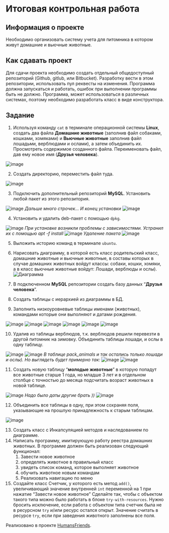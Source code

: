 # Итоговая контрольная работа
## Информация о проекте
Необходимо организовать систему учета для питомника в котором живут домашние и вьючные животные.
## Как сдавать проект
Для сдачи проекта необходимо создать отдельный общедоступный репозиторий (Github, gitlub, или Bitbucket). Разработку вести в этом репозитории, использовать пул реквесты на изменения. Программа должна запускаться и работать, ошибок при выполнении программы быть не должно. Программа, может использоваться в различных системах, поэтому необходимо разработать класс в виде конструктора.
## Задание
1. Используя команду `cat` в терминале операционной системы **Linux**, создать два файла **Домашние животные** (заполнив файл собаками, кошками, хомяками) и **Вьючные животные** заполнив файл лошадьми, верблюдами и ослами), а затем объединить их. Просмотреть содержимое созданного файла. Переименовать файл, дав ему новое имя (**Друзья человека**).

![image](https://github.com/Cerebelum/Final-control-specialization/assets/68476536/2c0c2c59-531e-4b77-84e0-58910e7984fa)

2. Создать директорию, переместить файл туда.

![image](https://github.com/Cerebelum/Final-control-specialization/assets/68476536/682eeeaf-0b01-4d32-b1be-9d1bcd48e03d)

3. Подключить дополнительный репозиторий **MySQL**. Установить любой пакет из этого репозитория.

![image](https://github.com/Cerebelum/Final-control-specialization/assets/68476536/c6321275-7489-45a6-a2d4-d0b6c1848fbd)
*Дальше много строчек…*
*И конец установки*
![image](https://github.com/Cerebelum/Final-control-specialization/assets/68476536/0096125a-46a8-441c-ab2b-0279ff3d6d72)

4. Установить и удалить deb-пакет с помощью `dpkg`.

![image](https://github.com/Cerebelum/Final-control-specialization/assets/68476536/58901cae-181c-4be1-948c-653016f3ecca)
*При установке возникли проблемы с зависимостями.*
*Устранил их с помощью apt -f install*
![image](https://github.com/Cerebelum/Final-control-specialization/assets/68476536/b6eb291c-badb-4d8a-9938-577536aa7b5c)
*Удаление пакета*
![image](https://github.com/Cerebelum/Final-control-specialization/assets/68476536/3d1df7d5-5667-4e87-baef-99fcf6b2f9ae)

5. Выложить историю команд в терминале `ubuntu`.
6. Нарисовать диаграмму, в которой есть класс родительский класс, домашние животные и вьючные животные, в составы которых в случае домашних животных войдут классы: собаки, кошки, хомяки, а в класс вьючные животные войдут: Лошади, верблюды и ослы).
![Диаграмма](https://github.com/Cerebelum/Final-control-specialization/assets/68476536/3165beaa-07df-4753-aa37-b4606b3d7a36)

7. В подключенном **MySQL** репозитории создать базу данных “**Друзья человека**”.
8. Создать таблицы с иерархией из диаграммы в БД.
9. Заполнить низкоуровневые таблицы именами (животных), командами которые они выполняют и датами рождения.

![image](https://github.com/Cerebelum/Final-control-specialization/assets/68476536/3a234232-1b22-4f92-84f4-f4b0c8ab2335)
![image](https://github.com/Cerebelum/Final-control-specialization/assets/68476536/bb7b5a3c-93db-4c58-9fd5-2ade3fe9a849)
![image](https://github.com/Cerebelum/Final-control-specialization/assets/68476536/5c41254b-70e1-4b94-b89d-e26eadfb245e)
![image](https://github.com/Cerebelum/Final-control-specialization/assets/68476536/6eb1f047-b70a-449d-9835-1d03f52ba1d4)
![image](https://github.com/Cerebelum/Final-control-specialization/assets/68476536/683b294c-283f-44b0-a623-c33cc4898484)
![image](https://github.com/Cerebelum/Final-control-specialization/assets/68476536/b519420c-8af5-4dbc-9cbf-9f1cf7fc6ca8)

10. Удалив из таблицы верблюдов, т.к. верблюдов решили перевезти в другой питомник на зимовку. Объединить таблицы лошади, и ослы в одну таблицу.

![image](https://github.com/Cerebelum/Final-control-specialization/assets/68476536/0c0aac76-3910-4293-a0b8-913230ca8f58)
![image](https://github.com/Cerebelum/Final-control-specialization/assets/68476536/9998badc-ae0e-4666-9800-35f7cd55dbee)
*В таблице pack_animals и так остались только лошади и ослы).*
*Но выглядеть будет примерно так:*
![image](https://github.com/Cerebelum/Final-control-specialization/assets/68476536/343ba309-cde0-49c6-8dea-c8a15f0bc4fb)
![image](https://github.com/Cerebelum/Final-control-specialization/assets/68476536/70ef8ee8-cf11-469b-a62f-96bc3f9ca85f)

11. Создать новую таблицу “**молодые животные**” в которую попадут все животные старше 1 года, но младше 3 лет и в отдельном столбце с точностью до месяца подсчитать возраст животных в новой таблице.

![image](https://github.com/Cerebelum/Final-control-specialization/assets/68476536/2a52cf19-381d-46bd-8881-2d35f874e4c3)
*Надо было даты другие брать ))*
![image](https://github.com/Cerebelum/Final-control-specialization/assets/68476536/71ea5454-3255-4448-8011-c50b3f7722eb)

12. Объединить все таблицы в одну, при этом сохраняя поля, указывающие на прошлую принадлежность к старым таблицам.

![image](https://github.com/Cerebelum/Final-control-specialization/assets/68476536/fdcd0fc1-114a-47f6-a2eb-7a108ef2eec4)

13. Создать класс с Инкапсуляцией методов и наследованием по диаграмме.
14. Написать программу, имитирующую работу реестра домашних животных. В программе должен быть реализован следующий функционал:
    1. Завести новое животное
    2. определять животное в правильный класс
    3. увидеть список команд, которое выполняет животное
    4. обучить животное новым командам
    5. Реализовать навигацию по меню
15. Создайте класс Счетчик, у которого есть метод `add()`, увеличивающий значение внутренней `int` переменной на 1 при нажатие “Завести новое животное” Сделайте так, чтобы с объектом такого типа можно было работать в блоке `try-with-resources`. Нужно бросить исключение, если работа с объектом типа счетчик была не в ресурсном `try` и/или ресурс остался открыт. Значение считать в ресурсе `try`, если при заведения животного заполнены все поля.

Реализовано в проекте [HumansFriends](https://github.com/Cerebelum/Final-control-specialization/tree/main/HumanFriends/src).
